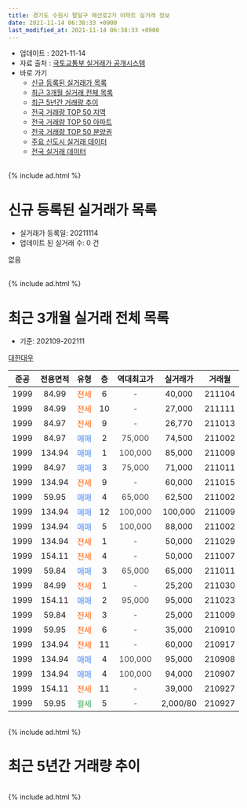 ```yaml
---
title: 경기도 수원시 팔달구 매산로2가 아파트 실거래 정보
date: 2021-11-14 06:38:33 +0900
last_modified_at: 2021-11-14 06:38:33 +0900
---
```


* 업데이트 : 2021-11-14
* 자료 출처 : [국토교통부 실거래가 공개시스템](http://rt.molit.go.kr)
* 바로 가기
    * [신규 등록된 실거래가 목록](#신규-등록된-실거래가-목록)
    * [최근 3개월 실거래 전체 목록](#최근-3개월-실거래-전체-목록)
    * [최근 5년간 거래량 추이](#최근-5년간-거래량-추이)
    * [전국 거래량 TOP 50 지역](https://inasie.github.io/apt-trade-info/최근-3개월-전국에서-가장-거래가-많이-발생한-지역)
    * [전국 거래량 TOP 50 아파트](https://inasie.github.io/apt-trade-info/최근-3개월-전국에서-가장-거래가-많이-발생한-아파트)
    * [전국 거래량 TOP 50 분양권](https://inasie.github.io/apt-trade-info/최근-3개월-전국에서-가장-거래가-많이-발생한-분양권)
    * [주요 신도시 실거래 데이터](https://inasie.github.io/apt-trade-info/주요-신도시)
    * [전국 실거래 데이터](https://inasie.github.io/apt-trade-info/전국)
<br>
{% include ad.html %}
<br>

# 신규 등록된 실거래가 목록
* 실거래가 등록일: 20211114
* 업데이트 된 실거래 수: 0 건

없음

<br>
{% include ad.html %}
<br>

# 최근 3개월 실거래 전체 목록
* 기준: 202109-202111


[대한대우](https://search.naver.com/search.naver?query=%EA%B2%BD%EA%B8%B0%EB%8F%84+%EC%88%98%EC%9B%90%EC%8B%9C+%ED%8C%94%EB%8B%AC%EA%B5%AC+%EB%A7%A4%EC%82%B0%EB%A1%9C2%EA%B0%80+%EB%8C%80%ED%95%9C%EB%8C%80%EC%9A%B0)

|준공|전용면적|유형|층|역대최고가|실거래가|거래월|
|:---:|:---:|:---:|:---:|:---:|:---:|:---:|
|1999|84.99|<span style="color:#ff5a00">전세</span>|6|<span style="color:#444444">-</span>|40,000|211104|
|1999|84.99|<span style="color:#ff5a00">전세</span>|10|<span style="color:#444444">-</span>|27,000|211111|
|1999|84.97|<span style="color:#ff5a00">전세</span>|9|<span style="color:#444444">-</span>|26,770|211013|
|1999|84.97|<span style="color:#4285f3">매매</span>|2|<span style="color:#444444">75,000</span>|74,500|211002|
|1999|134.94|<span style="color:#4285f3">매매</span>|1|<span style="color:#444444">100,000</span>|85,000|211009|
|1999|84.97|<span style="color:#4285f3">매매</span>|3|<span style="color:#444444">75,000</span>|71,000|211011|
|1999|134.94|<span style="color:#ff5a00">전세</span>|9|<span style="color:#444444">-</span>|60,000|211015|
|1999|59.95|<span style="color:#4285f3">매매</span>|4|<span style="color:#444444">65,000</span>|62,500|211002|
|1999|134.94|<span style="color:#4285f3">매매</span>|12|<span style="color:#444444">100,000</span>|100,000|211009|
|1999|134.94|<span style="color:#4285f3">매매</span>|5|<span style="color:#444444">100,000</span>|88,000|211002|
|1999|134.94|<span style="color:#ff5a00">전세</span>|1|<span style="color:#444444">-</span>|50,000|211029|
|1999|154.11|<span style="color:#ff5a00">전세</span>|4|<span style="color:#444444">-</span>|50,000|211007|
|1999|59.84|<span style="color:#4285f3">매매</span>|3|<span style="color:#444444">65,000</span>|65,000|211011|
|1999|84.99|<span style="color:#ff5a00">전세</span>|1|<span style="color:#444444">-</span>|25,200|211030|
|1999|154.11|<span style="color:#4285f3">매매</span>|2|<span style="color:#444444">95,000</span>|95,000|211023|
|1999|59.84|<span style="color:#ff5a00">전세</span>|3|<span style="color:#444444">-</span>|25,000|211009|
|1999|59.95|<span style="color:#ff5a00">전세</span>|6|<span style="color:#444444">-</span>|35,000|210910|
|1999|134.94|<span style="color:#ff5a00">전세</span>|11|<span style="color:#444444">-</span>|60,000|210917|
|1999|134.94|<span style="color:#4285f3">매매</span>|4|<span style="color:#444444">100,000</span>|95,000|210908|
|1999|134.94|<span style="color:#4285f3">매매</span>|4|<span style="color:#444444">100,000</span>|94,000|210907|
|1999|154.11|<span style="color:#ff5a00">전세</span>|11|<span style="color:#444444">-</span>|39,000|210927|
|1999|59.95|<span style="color:#34a853">월세</span>|5|<span style="color:#444444">-</span>|2,000/80|210927|


<br>
{% include ad.html %}
<br>

# 최근 5년간 거래량 추이


<div style="width:100%;">
    <canvas id="deal_progress" height="200"></canvas>
</div>

<script>
new Chart(document.getElementById("deal_progress"), {
    type: 'line',
    data: {
        labels: ['201611','201612','201701','201702','201703','201704','201705','201706','201707','201708','201709','201710','201711','201712','201801','201802','201803','201804','201805','201806','201807','201808','201809','201810','201811','201812','201901','201902','201903','201904','201905','201906','201907','201908','201909','201910','201911','201912','202001','202002','202003','202004','202005','202006','202007','202008','202009','202010','202011','202012','202101','202102','202103','202104','202105','202106','202107','202108','202109','202110','202111'],
        datasets: [{
            label: '매매',
            pointRadius: 1,
            data: [8, 6, 7, 7, 13, 3, 5, 13, 5, 6, 6, 7, 8, 7, 5, 6, 11, 8, 2, 11, 12, 9, 10, 11, 3, 13, 2, 1, 3, 2, 4, 2, 2, 2, 7, 6, 19, 20, 10, 4, 6, 3, 4, 11, 7, 4, 4, 7, 9, 13, 4, 4, 3, 2, 6, 3, 3, 1, 2, 8, 0],
            borderColor: "rgba(255, 201, 14, 1)",
            backgroundColor: "rgba(255, 201, 14, 0.5)",
            fill: false,
            lineTension: 0
        },{
            label: '전월세',
            pointRadius: 1,
            data: [8, 7, 9, 7, 7, 1, 8, 2, 5, 7, 2, 6, 7, 7, 9, 3, 7, 6, 6, 6, 5, 4, 6, 7, 5, 7, 7, 5, 5, 2, 5, 4, 3, 8, 3, 12, 9, 7, 10, 6, 6, 6, 2, 7, 5, 7, 7, 6, 6, 4, 3, 4, 6, 10, 13, 7, 4, 9, 4, 6, 2],
            borderColor: "rgba(0, 141, 185, 1)",
            backgroundColor: "rgba(0, 141, 185, 0.5)",
            fill: false,
            lineTension: 0
        }
        ]
    },
    options: {
        responsive: true,
        title: {
            display: false
        },
        tooltips: {
            mode: 'index',
            intersect: false
        },
        hover: {
            mode: 'nearest',
            intersect: true
        },
        scales: {
            xAxes: [{
                display: true,
                scaleLabel: {
                    display: true,
                    labelString: '년/월'
                }
            }],
            yAxes: [{
                display: true,
                ticks: {
                    suggestedMin: 0,
                },
                scaleLabel: {
                    display: true,
                    labelString: '실거래 수'
                }
            }]
        }
    }
});

</script>


<br>
{% include ad.html %}
<br>

